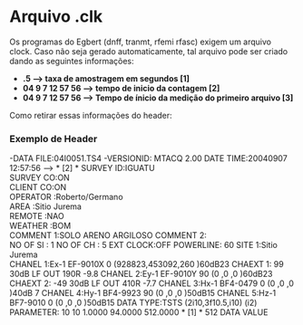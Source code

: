 # Arquivo .clk

Os programas do Egbert (dnff, tranmt, rfemi rfasc) exigem um arquivo clock. 
Caso não seja gerado automaticamente, tal arquivo pode ser criado dando as seguintes informações:

+ **.5              --> taxa de amostragem em segundos [1]**
+ **04 9 7 12 57 56 --> tempo de inicio da contagem    [2]**
+ **04 9 7 12 57 56 --> Tempo de ínicio da medição do primeiro arquivo [3]**


Como retirar essas informações do header:

### Exemplo de Header

-DATA FILE:04I0051.TS4 
-VERSIONID: MTACQ 2.00
DATE TIME:20040907 12:57:56 --> * [2] *
SURVEY ID:IGUATU                        
SURVEY CO:ON                            
CLIENT CO:ON                            
OPERATOR :Roberto/Germano               
AREA     :Sitio Jurema                  
REMOTE   :NAO                           
WEATHER  :BOM                           
COMMENT 1:SOLO ARENO ARGILOSO 
COMMENT 2:                    
NO OF SI : 1 
NO OF CH : 5 
EXT CLOCK:OFF
POWERLINE: 60
SITE    1:Sitio Jurema                  
CHANEL  1:Ex-1 EF-9010X 0     (928823,453092,260   )60dB23
CHAEXT  1: 99     30dB LF OUT 190R -9.8 
CHANEL  2:Ey-1 EF-9010Y 90    (0     ,0     ,0     )60dB23
CHAEXT  2: -49    30dB LF OUT 410R -7.7 
CHANEL  3:Hx-1 BF4-0479 0     (0     ,0     ,0     )40dB 7
CHANEL  4:Hy-1 BF4-9923 90    (0     ,0     ,0     )50dB15
CHANEL  5:Hz-1 BF7-9010 0     (0     ,0     ,0     )50dB15
DATA TYPE:TSTS (2i10,3f10.5,i10) (i2)
PARAMETER:        10        10    1.0000   94.0000  512.0000  * [1] *     512
DATA VALUE
